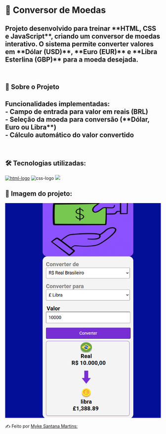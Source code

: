 <h1>💱 Conversor de Moedas </h1>
<h2>Projeto desenvolvido para treinar **HTML, CSS e JavaScript**, criando um conversor de moedas interativo.  
O sistema permite converter valores em **Dólar (USD)**, **Euro (EUR)** e **Libra Esterlina (GBP)** para a moeda desejada.  
</h2>
<br>
<h2>🚀 Sobre o Projeto</h2>
<h2>Funcionalidades implementadas:  
<br>
- Campo de entrada para valor em reais (BRL)  
<br>
- Seleção da moeda para conversão (**Dólar, Euro ou Libra**)  
<br>
- Cálculo automático do valor convertido  </h2>
<br>
<h2>🛠️ Tecnologias utilizadas:</h2>
<a href="https://google.com"><img src="https://img.shields.io/badge/HTML5-E34F26?style=for-the-badge&logo=html5&logoColor=white" alt="html-logo" /></a>
<img src="https://img.shields.io/badge/CSS3-1572B6?style=for-the-badge&logo=css3&logoColor=white" alt="css-logo" />
<img src="https://img.shields.io/badge/JavaScript-F7DF1E?style=for-the-badge&logo=JavaScript&logoColor=white"/>
<br>
<h2>📸 Imagem do projeto:</h2> 
<img src= "https://github.com/msm1996/Estudo-Replica-Conversor-de-Moedas/blob/main/Captura%20de%20tela%202025-09-08%20230751.png?raw=true">

<a>✍ Feito por [Myke Santana Martins:](https://www.linkedin.com/in/myke-santana-martins)<a/>
